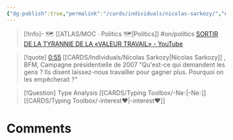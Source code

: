 ```yaml
---
{"dg-publish":true,"permalink":"/cards/individuals/nicolas-sarkozy/","noteIcon":"","created":"2023-04-20T11:08:13.508+02:00","updated":"2023-04-20T11:19:41.792+02:00"}
---
```


> [!Info]- 
> 🗺️ [[ATLAS/MOC · Politics 🗺️\|Politics]] #on/politics 
> [SORTIR DE LA TYRANNIE DE LA «VALEUR TRAVAIL» - YouTube](https://www.youtube.com/watch?v=JZqjxAo5eoY&t=55s)


<div class="transclusion internal-embed is-loaded"><div class="markdown-embed">



> [!quote] [0:55](https://www.youtube.com/watch?v=JZqjxAo5eoY&t=55s) [[CARDS/Individuals/Nicolas Sarkozy\|Nicolas Sarkozy]] , BFM, Campagne présidentielle de 2007
> "Qu'est-ce qui demandent les gens ? Ils disent laissez-nous travailler pour gagner plus. Pourquoi on les empêcherait ?" 


</div></div>


<div class="transclusion internal-embed is-loaded"><div class="markdown-embed">



> [!Question]  Type Analysis 
> [[CARDS/Typing Toolbox/-Ne💧\|-Ne💧]] 
> [[CARDS/Typing Toolbox/-interest❤️\|-interest❤️]] 


</div></div>


# Comments 
<script src="https://utteranc.es/client.js"
        repo="Heart4sides/Comment_Section"
        issue-term="pathname"
        theme="gruvbox-dark"
        crossorigin="anonymous"
        async>
</script>